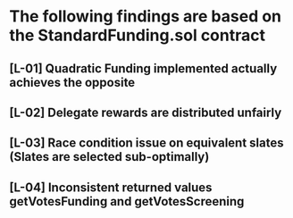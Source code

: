 # The following findings are based on the StandardFunding.sol contract

## [L-01] Quadratic Funding implemented actually achieves the opposite

## [L-02] Delegate rewards are distributed unfairly

## [L-03] Race condition issue on equivalent slates (Slates are selected sub-optimally)

## [L-04] Inconsistent returned values getVotesFunding and getVotesScreening